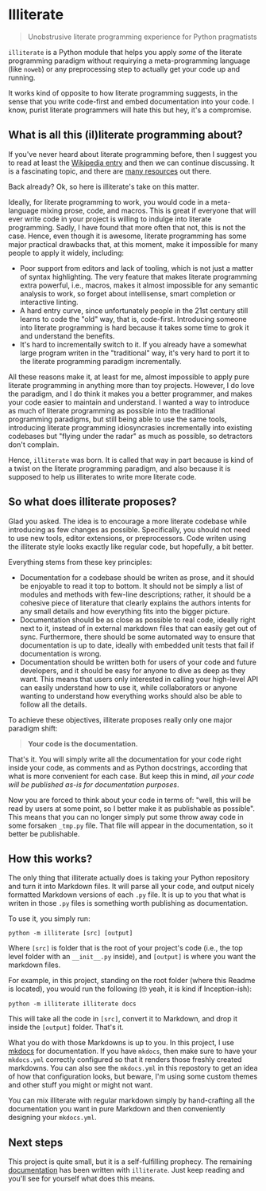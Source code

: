 # Illiterate

> Unobstrusive literate programming experience for Python pragmatists

`illiterate` is a Python module that helps you apply _some_ of the literate programming paradigm
without requirying a meta-programming language (like `noweb`) or any preprocessing step to actually
get your code up and running.

It works kind of opposite to how literate programming suggests, in the sense that you write code-first
and embed documentation into your code. I know, purist literate programmers will hate this but hey, it's a compromise.

## What is all this (il)literate programming about?

If you've never heard about literate programming before, then I suggest you to read at least the 
[Wikipedia entry](https://en.wikipedia.org/wiki/Literate_programming)
and then we can continue discussing. 
It is a fascinating topic, and there are [many resources](http://www.literateprogramming.com) out there.

Back already? Ok, so here is illiterate's take on this matter.

Ideally, for literate programming to work, you would code in a meta-language mixing prose, code, and macros.
This is great if everyone that will ever write code in your project is willing to indulge into literate programming.
Sadly, I have found that more often that not, this is not the case.
Hence, even though it is awesome, literate programming has some major practical drawbacks that, at this moment,
make it impossible for many people to apply it widely, including:

- Poor support from editors and lack of tooling, which is not just a matter of syntax highlighting. The very feature that makes
literate programming extra powerful, i.e., macros, makes it almost impossible for any semantic analysis to work, so forget
about intellisense, smart completion or interactive linting.
- A hard entry curve, since unfortunately people in the 21st century still learns to code the "old" way, that is,
code-first. Introducing someone into literate programming is hard because it takes some time to grok it and understand the benefits.
- It's hard to incrementally switch to it. If you already have a somewhat large program writen in the "traditional" way,
it's very hard to port it to the literate programming paradigm incrementally. 

All these reasons make it, at least for me, almost impossible to apply pure literate programming in anything more
than toy projects. However, I do love the paradigm, and I do think it makes you a better programmer, and makes your code
easier to maintain and understand. I wanted a way to introduce as much of literate programming as possible into the
traditional programming paradigms, but still being able to use the same tools, introducing literate programming
idiosyncrasies incrementally into existing
codebases but "flying under the radar" as much as possible, so detractors don't complain.

Hence, `illiterate` was born. It is called that way in part because is kind of a twist on the literate programming
paradigm, and also because it is supposed to help us illiterates to write more literate code.

## So what does illiterate proposes?

Glad you asked. The idea is to encourage a more literate codebase while introducing as few changes as possible.
Specifically, you should not need to use new tools, editor extensions, or preprocessors. Code writen using the 
illiterate style looks exactly like regular code, but hopefully, a bit better.

Everything stems from these key principles:

- Documentation for a codebase should be writen as prose, and it should be enjoyable to read it top to bottom. 
It should not be simply a list of modules and methods with few-line descriptions; rather, it should be a cohesive
piece of literature that clearly explains the authors intents for any small details and how everything fits into the bigger
picture.
- Documentation should be as close as possible to real code, ideally right next to it, instead of in external 
markdown files that can easily get out of sync. Furthermore, there should be some automated way
to ensure that documentation is up to date, ideally with embedded unit tests that fail if documentation is wrong.
- Documentation should be written both for users of your code and future developers, and it should be
easy for anyone to dive as deep as they want. This means that users only interested in calling your high-level
API can easily understand how to use it, while collaborators or anyone wanting to understand how everything works
should also be able to follow all the details.

To achieve these objectives, illiterate proposes really only one major paradigm shift:

> **Your code is the documentation.**

That's it. You will simply write all the documentation for your code right inside your code, as comments and as Python docstrings,
according that what is more convenient for each case. But keep this in mind, *all your code will be published as-is for documentation purposes*.

Now you are forced to think about your code in terms of: "well, this will be read by users at some point, so I better make it as publishable as possible".
This means that you can no longer simply put some throw away code in some forsaken `_tmp.py` file. That file will appear in the documentation, so it better be publishable.

## How this works?

The only thing that illiterate actually does is taking your Python repository and turn it into Markdown files.
It will parse all your code, and output nicely formatted Markdown versions of each `.py` file. It is up to you that what is writen in those `.py` files is something worth publishing as documentation.

To use it, you simply run:

    python -m illiterate [src] [output]

Where `[src]` is folder that is the root of your project's code (i.e., the top level folder with an `__init__.py` inside), and `[output]` is where you want the markdown files. 

For example, in this project, standing on the root folder (where this Readme is located), you would run the following (🤓 yeah, it is kind if Inception-ish):

    python -m illiterate illiterate docs

This will take all the code in `[src]`, convert it to Markdown, and drop it inside the `[output]` folder. That's it. 

What you do with those Markdowns is up to you. In this project, I use [mkdocs](https://mkdocs.org) for documentation. 
If you have `mkdocs`, then make sure to have your `mkdocs.yml` correctly configured so that it renders those freshly created markdowns. 
You can also see the `mkdocs.yml` in this repostory to get an idea of how that configuration looks, but beware, I'm using some custom
themes and other stuff you might or might not want.

You can mix illiterate with regular markdown simply by hand-crafting all the documentation you want in pure Markdown and then conveniently designing your `mkdocs.yml`.

## Next steps

This project is quite small, but it is a self-fulfilling prophecy. The remaining [documentation](https://apiad.net/illiterate/illiterate) has been written with `illiterate`. Just keep reading and you'll see for yourself what does this means.
